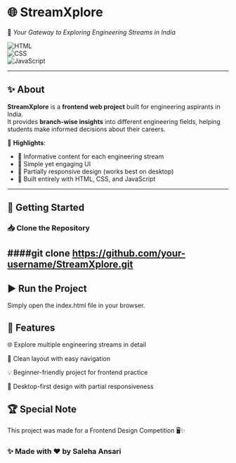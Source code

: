 # 🌐 StreamXplore  

📘 *Your Gateway to Exploring Engineering Streams in India*  

![HTML](https://img.shields.io/badge/HTML-5-orange?logo=html5)  
![CSS](https://img.shields.io/badge/CSS-3-blue?logo=css3)  
![JavaScript](https://img.shields.io/badge/JavaScript-yellow?logo=javascript)  

---

## ✨ About  
**StreamXplore** is a **frontend web project** built for engineering aspirants in India.  
It provides **branch-wise insights** into different engineering fields, helping students make informed decisions about their careers.  

🔑 **Highlights**:  
- 📖 Informative content for each engineering stream  
- 🎨 Simple yet engaging UI  
- 📱 Partially responsive design (works best on desktop)  
- 🌟 Built entirely with HTML, CSS, and JavaScript  

---

## 🚀 Getting Started  

### 📥 Clone the Repository  

####git clone https://github.com/your-username/StreamXplore.git
---
## ▶️ Run the Project

Simply open the index.html file in your browser.

## 📌 Features

🌐 Explore multiple engineering streams in detail

🎯 Clean layout with easy navigation

💡 Beginner-friendly project for frontend practice

📱 Desktop-first design with partial responsiveness

## 🏆 Special Note

This project was made for a Frontend Design Competition 🖥️✨

### ✨ Made with ❤️ by Saleha Ansari
